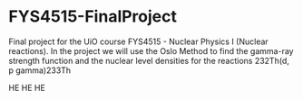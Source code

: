 # FYS4515-FinalProject
Final project for the UiO course FYS4515 - Nuclear Physics I (Nuclear reactions). In the project we will use the Oslo Method to find the gamma-ray strength function and the nuclear level densities for the reactions 232Th(d, p gamma)233Th

HE HE HE
